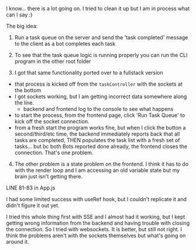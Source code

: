 I know... there is a lot going on. I tried to clean it up but I am in process what can I say :)

The big idea:

1) Run a task queue on the server and send the 'task completed' message to the client as a bot completes each task

2) To see that the task queue logic is running properly you can run the CLI program in the other root folder

3) I got that same functionality ported over to a fullstack version
  - that process is kicked off from the `taskController` with the sockets at the bottom
  - I got sockets working, but I am getting incorrect data somewhere along the line.
    - backend and frontend log to the console to see what happens
  - to start the process, from the frontend page, click 'Run Task Queue' to kick off the socket connection.
  - from a fresh start the program works fine, but when I click the button a second/third/etc time, the backend immediately reports back that all tasks are completed, THEN populates the task list with a fresh set of tasks... but bc both Bots reported done already, the frontend closes the connection. That's one problem.

  4) The other problem is a state problem on the frontend. I think it has to do with the render loop and I am accessing an old variable state but my brain just isn't getting there.

  LINE 81-83 in App.js

  I had some limited success with useRef hook, but I couldn't replicate it and didn't figure it out yet.
  
I tried this whole thing first with SSE and I almost had it working, but I kept getting wrong information from the backend and having trouble with closing the connection. So I tried with websockets. It is better, but still not right. I think the problems aren't with the sockets themselves but what's going on around it.